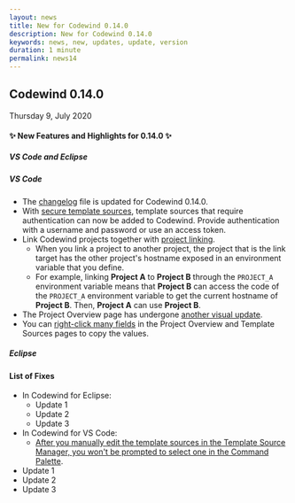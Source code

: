 ```yaml
---
layout: news
title: New for Codewind 0.14.0
description: New for Codewind 0.14.0
keywords: news, new, updates, update, version
duration: 1 minute
permalink: news14
---
```


## Codewind 0.14.0
Thursday 9, July 2020

#### ✨ New Features and Highlights for 0.14.0 ✨

##### VS Code and Eclipse

##### VS Code
- The [changelog](https://github.com/eclipse/codewind-vscode/wiki/Changelog#0140-july-2020) file is updated for Codewind 0.14.0. 
- With [secure template sources](https://github.com/eclipse/codewind/issues/2647), template sources that require authentication can now be added to Codewind. Provide authentication with a username and password or use an access token.
- Link Codewind projects together with [project linking](https://github.com/eclipse/codewind/issues/2852).
  - When you link a project to another project, the project that is the link target has the other project's hostname exposed in an environment variable that you define.
  - For example, linking **Project A** to **Project B** through the `PROJECT_A` environment variable means that **Project B** can access the code of the `PROJECT_A` environment variable to get the current hostname of **Project B**. Then, **Project A** can use **Project B**.
- The Project Overview page has undergone [another visual update](https://github.com/eclipse/codewind-vscode/pull/620).
- You can [right-click many fields](https://github.com/eclipse/codewind/issues/1153) in the Project Overview and Template Sources pages to copy the values.



##### Eclipse

#### List of Fixes
- In Codewind for Eclipse:
    - Update 1
    - Update 2
    - Update 3
- In Codewind for VS Code:
    - [After you manually edit the template sources in the Template Source Manager, you won't be prompted to select one in the Command Palette](https://github.com/eclipse/codewind/issues/3165).
- Update 1
- Update 2
- Update 3